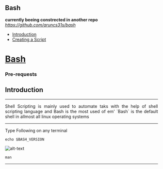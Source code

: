 ## Bash 
**currently beeing constrected in another repo**
*https://github.com/aruncs31s/bash*
- [Introduction](#introduction)
- [Creating a Script]()


# [Bash]()

### Pre-requests



## Introduction

--- 
<p align=justify>
    Shell Scripting is mainly used to automate taks with the help of shell scripting language and Bash is the most used of em' `Bash` is the default shell in allmost all linux operating systems 

</p>

---

Type Following on any terminal 
```
echo $BASH_VERSION
```

![alt-text](https://github.com/aruncs31s/ethical-hacking/blob/main/images/bash_version.png?raw=true)

`man`

---

<p >

